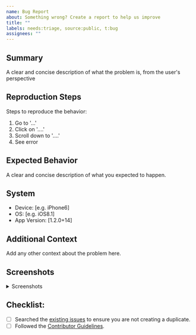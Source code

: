 ```yaml
---
name: Bug Report
about: Something wrong? Create a report to help us improve
title: ""
labels: needs:triage, source:public, t:bug
assignees: ""
---
```


## Summary

A clear and concise description of what the problem is, from the user's perspective

## Reproduction Steps

Steps to reproduce the behavior:

1. Go to '...'
2. Click on '....'
3. Scroll down to '....'
4. See error

## Expected Behavior

A clear and concise description of what you expected to happen.

## System

- Device: [e.g. iPhone6]
- OS: [e.g. iOS8.1]
- App Version: [1.2.0+14]

## Additional Context

Add any other context about the problem here.

## Screenshots

<details>
<summary>Screenshots</summary>
Add any relevant screenshots here
</details>

## Checklist:

- [ ] Searched the [existing issues](https://github.com/WorldHealthOrganization/app/issues) to ensure you are not creating a duplicate.
- [ ] Followed the [Contributor Guidelines](https://github.com/WorldHealthOrganization/app/blob/master/docs/CONTRIBUTING.md).
